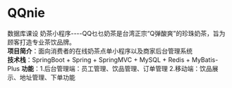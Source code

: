 # QQnie
数据库课设
奶茶小程序----QQ乜乜奶茶是台湾正宗“Q弹酸爽”的珍珠奶茶，旨为顾客打造专业茶饮品牌。  
**项目简介**：面向消费者的在线奶茶点单小程序以及商家后台管理系统  
**技术栈**：SpringBoot + Spring + SpringMVC + MySQL + Redis + MyBatis-Plus
**功能**：1.后台管理端：员工管理、饮品管理、订单管理
          2.移动端：饮品展示、地址管理、下单功能
